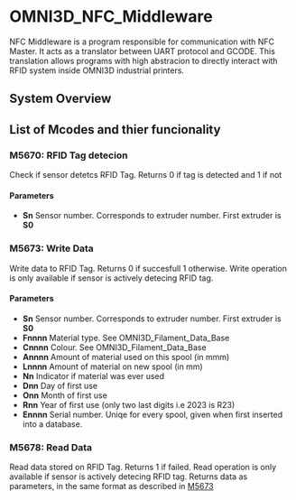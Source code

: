 # OMNI3D_NFC_Middleware

NFC Middleware is a program responsible for communication with NFC Master. It acts as a translator between UART protocol and GCODE. This translation allows programs with high abstracion to directly interact with RFID system inside OMNI3D industrial printers.

## System Overview


## List of Mcodes and thier funcionality

### M5670: RFID Tag detecion
Check if sensor detetcs RFID Tag. Returns 0 if tag is detected and 1 if not
#### Parameters 
* **Sn** Sensor number. Corresponds to extruder number. First extruder is **S0** 

### M5673: Write Data
Write data to RFID Tag. Returns 0 if succesfull 1 otherwise. Write operation is only available if sensor is actively detecing RFID tag. 
#### Parameters
* **Sn** Sensor number. Corresponds to extruder number. First extruder is **S0** 
* **Fnnnn** Material type. See OMNI3D_Filament_Data_Base
* **Cnnnn** Colour. See OMNI3D_Filament_Data_Base
* **Annnn** Amount of material used on this spool (in mmm)
* **Lnnnn** Amount of material on new spool (in mm)
* **Nn** Indicator if material was ever used
* **Dnn** Day of first use
* **Onn** Month of first use
* **Rnn** Year of first use (only two last digits i.e 2023 is R23)
* **Ennnn** Serial number. Uniqe for every spool, given when first inserted into a database.

### M5678: Read Data
Read data stored on RFID Tag. Returns 1 if failed. Read operation is only available if sensor is actively detecing RFID tag. Returns data as parameters, in the same format as described in [M5673](#m5673:-write-data)








